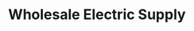 ---
title: "Wholesale Electric Supply"
url: /russellville/wholesale-electric-supply/
shop: electrical
---